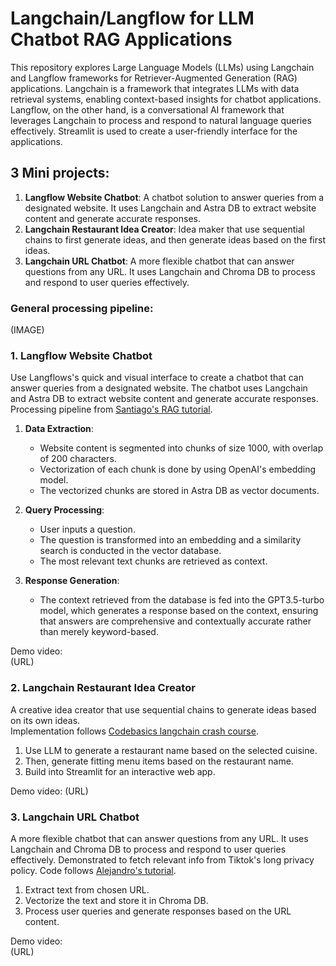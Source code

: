 # Langchain/Langflow for LLM Chatbot RAG Applications

This repository explores Large Language Models (LLMs) using Langchain and Langflow frameworks for Retriever-Augmented Generation (RAG) applications. Langchain is a framework that integrates LLMs with data retrieval systems, enabling context-based insights for chatbot applications. Langflow, on the other hand, is a conversational AI framework that leverages Langchain to process and respond to natural language queries effectively.
Streamlit is used to create a user-friendly interface for the applications.

## 3 Mini projects:
1) **Langflow Website Chatbot**: A chatbot solution to answer queries from a designated website. It uses Langchain and Astra DB to extract website content and generate accurate responses.
2) **Langchain Restaurant Idea Creator**: Idea maker that use sequential chains to first generate ideas, and then generate ideas based on the first ideas.
3) **Langchain URL Chatbot**: A more flexible chatbot that can answer questions from any URL. It uses Langchain and Chroma DB to process and respond to user queries effectively.

### General processing pipeline:   
(IMAGE)


### 1. Langflow Website Chatbot

Use Langflows's quick and visual interface to create a chatbot that can answer queries from a designated website. The chatbot uses Langchain and Astra DB to extract website content and generate accurate responses. Processing pipeline from [Santiago's RAG tutorial](https://www.youtube.com/watch?v=RWo4GDTZIsE).

1. **Data Extraction**:
   - Website content is segmented into chunks of size 1000, with overlap of 200 characters.
   - Vectorization of each chunk is done by using OpenAI's embedding model.
   - The vectorized chunks are stored in Astra DB as vector documents.

2. **Query Processing**:
   - User inputs a question.
   - The question is transformed into an embedding and a similarity search is conducted in the vector database.
   - The most relevant text chunks are retrieved as context.

3. **Response Generation**:
   - The context retrieved from the database is fed into the GPT3.5-turbo model, which generates a response based on the context, ensuring that answers are comprehensive and contextually accurate rather than merely keyword-based.

Demo video:    
(URL)


### 2. Langchain Restaurant Idea Creator
A creative idea creator that use sequential chains to generate ideas based on its own ideas.   
   Implementation follows [Codebasics langchain crash course](https://www.youtube.com/watch?v=nAmC7SoVLd8).

1) Use LLM to generate a restaurant name based on the selected cuisine.   
2) Then, generate fitting menu items based on the restaurant name.
3) Build into Streamlit for an interactive web app.

Demo video:
(URL)


### 3. Langchain URL Chatbot
A more flexible chatbot that can answer questions from any URL. It uses Langchain and Chroma DB to process and respond to user queries effectively. Demonstrated to fetch relevant info from Tiktok's long privacy policy. Code follows [Alejandro's tutorial](https://www.youtube.com/watch?v=bupx08ZgSFg).

1) Extract text from chosen URL.
2) Vectorize the text and store it in Chroma DB.
3) Process user queries and generate responses based on the URL content.

Demo video:   
(URL)
